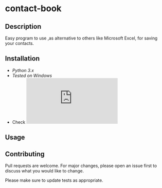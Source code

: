 # contact-book
## Description

Easy program to use ,as alternative to others like Microsoft Excel, for saving your contacts.


## Installation

* *Python 3.x*
* *Tested on Windows*
* Check ![requirements](https://github.com/Damyanmd/contact-book/blob/main/requirements.txt)

## Usage



## Contributing
Pull requests are welcome. For major changes, please open an issue first to discuss what you would like to change.

Please make sure to update tests as appropriate.

